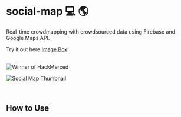 # social-map :computer: :earth_americas:
Real-time crowdmapping with crowdsourced data using Firebase and Google Maps API. 

Try it out here [Image Box](https://johnsolojoseph.github.io/image-box/)!
<br />
<br />


![Winner of HackMerced](https://devpost-challengepost.netdna-ssl.com/assets/shared/software/winner-ribbon-d6a3513950ca29607c8d8682f419dd99.png)

![Social Map Thumbnail](https://challengepost-s3-challengepost.netdna-ssl.com/photos/production/software_thumbnail_photos/000/774/453/datas/medium.png)


<br />

## How to Use

